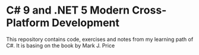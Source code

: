 # C# 9 and .NET 5 Modern Cross-Platform Development
This repository contains code, exercises and notes from my learning path of C#.
It is basing on the book by Mark J. Price